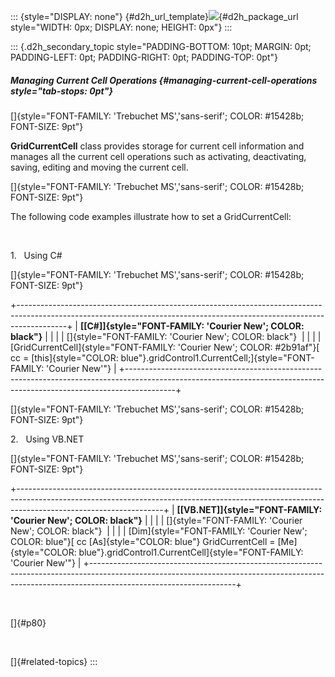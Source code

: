 ::: {style="DISPLAY: none"}
[](ms-xhelp:///?Id=d2h_url_template){#d2h_url_template}![](!package_url!){#d2h_package_url style="WIDTH: 0px; DISPLAY: none; HEIGHT: 0px"}
:::

::: {.d2h_secondary_topic style="PADDING-BOTTOM: 10pt; MARGIN: 0pt; PADDING-LEFT: 0pt; PADDING-RIGHT: 0pt; PADDING-TOP: 0pt"}
##### Managing Current Cell Operations {#managing-current-cell-operations style="tab-stops: 0pt"}

[]{style="FONT-FAMILY: 'Trebuchet MS','sans-serif'; COLOR: #15428b; FONT-SIZE: 9pt"} 

**GridCurrentCell** class provides storage for current cell information and manages all the current cell operations such as activating, deactivating, saving, editing and moving the current cell.

[]{style="FONT-FAMILY: 'Trebuchet MS','sans-serif'; COLOR: #15428b; FONT-SIZE: 9pt"} 

The following code examples illustrate how to set a GridCurrentCell:

 

1.   Using C#

[]{style="FONT-FAMILY: 'Trebuchet MS','sans-serif'; COLOR: #15428b; FONT-SIZE: 9pt"} 

+------------------------------------------------------------------------------------------------------------------------------------------------------------------------+
| **[\[C#\]]{style="FONT-FAMILY: 'Courier New'; COLOR: black"}**                                                                                                         |
|                                                                                                                                                                        |
| []{style="FONT-FAMILY: 'Courier New'; COLOR: black"}                                                                                                                   |
|                                                                                                                                                                        |
| [GridCurrentCell]{style="FONT-FAMILY: 'Courier New'; COLOR: #2b91af"}[ cc = [this]{style="COLOR: blue"}.gridControl1.CurrentCell;]{style="FONT-FAMILY: 'Courier New'"} |
+------------------------------------------------------------------------------------------------------------------------------------------------------------------------+

[]{style="FONT-FAMILY: 'Trebuchet MS','sans-serif'; COLOR: #15428b; FONT-SIZE: 9pt"} 

2.   Using VB.NET

[]{style="FONT-FAMILY: 'Trebuchet MS','sans-serif'; COLOR: #15428b; FONT-SIZE: 9pt"} 

+------------------------------------------------------------------------------------------------------------------------------------------------------------------------------------------------+
| **[\[VB.NET\]]{style="FONT-FAMILY: 'Courier New'; COLOR: black"}**                                                                                                                             |
|                                                                                                                                                                                                |
| []{style="FONT-FAMILY: 'Courier New'; COLOR: black"}                                                                                                                                           |
|                                                                                                                                                                                                |
| [Dim]{style="FONT-FAMILY: 'Courier New'; COLOR: blue"}[ cc [As]{style="COLOR: blue"} GridCurrentCell = [Me]{style="COLOR: blue"}.gridControl1.CurrentCell]{style="FONT-FAMILY: 'Courier New'"} |
+------------------------------------------------------------------------------------------------------------------------------------------------------------------------------------------------+

 

[]{#p80} 

 

[]{#related-topics}
:::
